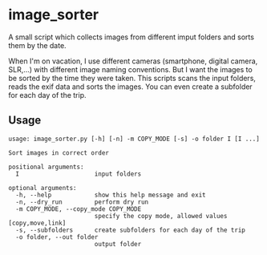 # image_sorter

A small script which collects images from different imput folders and sorts them by the date.

When I'm on vacation, I use different cameras (smartphone, digital camera, SLR,...) with different image naming conventions. But I want the images to be sorted by the time they were taken. This scripts scans the input folders, reads the exif data and sorts the images. You can even create a subfolder for each day of the trip.

## Usage
```
usage: image_sorter.py [-h] [-n] -m COPY_MODE [-s] -o folder I [I ...]

Sort images in correct order

positional arguments:
  I                     input folders

optional arguments:
  -h, --help            show this help message and exit
  -n, --dry_run         perform dry run
  -m COPY_MODE, --copy_mode COPY_MODE
                        specify the copy mode, allowed values [copy,move,link]
  -s, --subfolders      create subfolders for each day of the trip
  -o folder, --out folder
                        output folder
```
